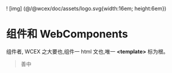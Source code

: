 <!--DESC: {icon:{name:"explore"},id:8} -->

! [img] (@/@wcex/doc/assets/logo.svg{width:16em; height:6em})

# 组件和 WebComponents

组件者, WCEX 之大要也,组件一 html 文也,唯一 **\<template\>** 标为根。

> 善中
